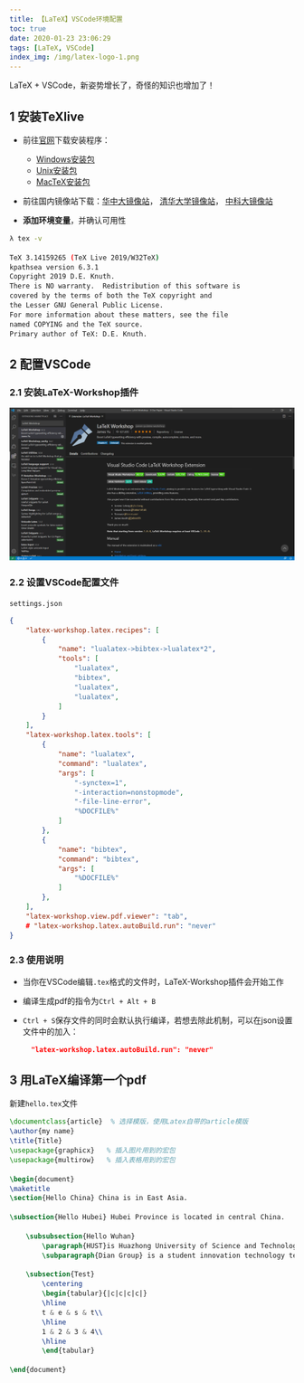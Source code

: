 ```yaml
---
title: 【LaTeX】VSCode环境配置
toc: true
date: 2020-01-23 23:06:29
tags: [LaTeX, VSCode]
index_img: /img/latex-logo-1.png
---
```


LaTeX + VSCode，新姿势增长了，奇怪的知识也增加了！

<!--more-->

## 1 安装TeXlive

- 前往[官网](https://www.tug.org/texlive/)下载安装程序：
  - [Windows安装包](http://mirror.ctan.org/systems/texlive/tlnet/install-tl-windows.exe)
  - [Unix安装包](http://mirror.ctan.org/systems/texlive/tlnet/install-tl-unx.tar.gz)
  - [MacTeX安装包](https://www.tug.org/mactex/mactex-download.html)
- 前往国内镜像站下载：[华中大镜像站](http://mirrors.hust.edu.cn/CTAN/systems/texlive/Images/)， [清华大学镜像站](https://mirrors.tuna.tsinghua.edu.cn/CTAN/systems/texlive/Images/)， [中科大镜像站](https://mirrors.ustc.edu.cn/CTAN/systems/texlive/Images/)

- **添加环境变量**，并确认可用性

```bash
λ tex -v

TeX 3.14159265 (TeX Live 2019/W32TeX)
kpathsea version 6.3.1
Copyright 2019 D.E. Knuth.
There is NO warranty.  Redistribution of this software is
covered by the terms of both the TeX copyright and
the Lesser GNU General Public License.
For more information about these matters, see the file
named COPYING and the TeX source.
Primary author of TeX: D.E. Knuth.
```



## 2 配置VSCode

### 2.1 安装LaTeX-Workshop插件

![](https://raw.githubusercontent.com/QGrain/picgo-bed/master/figure/20200304155204.png)

### 2.2 设置VSCode配置文件

`settings.json`

```JSON
{
	"latex-workshop.latex.recipes": [
        {
            "name": "lualatex->bibtex->lualatex*2",
            "tools": [
                "lualatex",
                "bibtex",
                "lualatex",
                "lualatex",
            ]
        }
    ],
    "latex-workshop.latex.tools": [
        {
            "name": "lualatex",
            "command": "lualatex",
            "args": [
                "-synctex=1",
                "-interaction=nonstopmode",
                "-file-line-error",
                "%DOCFILE%"
            ]
        },
        {
            "name": "bibtex",
            "command": "bibtex",
            "args": [
                "%DOCFILE%"
            ]
        },
    ],
    "latex-workshop.view.pdf.viewer": "tab",
    # "latex-workshop.latex.autoBuild.run": "never"
}
```

### 2.3 使用说明

- 当你在VSCode编辑`.tex`格式的文件时，LaTeX-Workshop插件会开始工作

- 编译生成pdf的指令为`Ctrl + Alt + B`

- `Ctrl + S`保存文件的同时会默认执行编译，若想去除此机制，可以在json设置文件中的加入：

  ```json
  	"latex-workshop.latex.autoBuild.run": "never"
  ```

## 3 用LaTeX编译第一个pdf

新建`hello.tex`文件

```tex
\documentclass{article}  % 选择模版，使用Latex自带的article模版
\author{my name}
\title{Title}
\usepackage{graphicx}   % 插入图片用到的宏包
\usepackage{multirow}   % 插入表格用到的宏包

\begin{document} 
\maketitle    
\section{Hello China} China is in East Asia. 

\subsection{Hello Hubei} Hubei Province is located in central China.

    \subsubsection{Hello Wuhan} 
        \paragraph{HUST}is Huazhong University of Science and Technology. 
        \subparagraph{Dian Group} is a student innovation technology team.

    \subsection{Test}
        \centering
        \begin{tabular}{|c|c|c|c|} 
        \hline 
        t & e & s & t\\ 
        \hline 
        1 & 2 & 3 & 4\\ 
        \hline 
        \end{tabular}

\end{document} 
```
